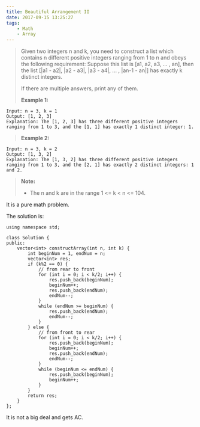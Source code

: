 ```yaml
---
title: Beautiful Arrangement II
date: 2017-09-15 13:25:27
tags:
    - Math
    - Array
---
```



> Given two integers n and k, you need to construct a list which contains n different positive integers ranging from 1 to n and obeys the following requirement:
> Suppose this list is [a1, a2, a3, ... , an], then the list [|a1 - a2|, |a2 - a3|, |a3 - a4|, ... , |an-1 - an|] has exactly k distinct integers.
>
> If there are multiple answers, print any of them.
>
> **Example 1:**
```
Input: n = 3, k = 1
Output: [1, 2, 3]
Explanation: The [1, 2, 3] has three different positive integers ranging from 1 to 3, and the [1, 1] has exactly 1 distinct integer: 1.
```
> **Example 2:**
```
Input: n = 3, k = 2
Output: [1, 3, 2]
Explanation: The [1, 3, 2] has three different positive integers ranging from 1 to 3, and the [2, 1] has exactly 2 distinct integers: 1 and 2.
```
> **Note:**
>
> + The n and k are in the range 1 <= k < n <= 104.

<!--more-->

It is a pure math problem.

The solution is:

```
using namespace std;

class Solution {
public:
    vector<int> constructArray(int n, int k) {
        int beginNum = 1, endNum = n;
        vector<int> res;
        if (k%2 == 0) {
            // from rear to front
            for (int i = 0; i < k/2; i++) {
                res.push_back(beginNum);
                beginNum++;
                res.push_back(endNum);
                endNum--;
            }
            while (endNum >= beginNum) {
                res.push_back(endNum);
                endNum--;
            }
        } else {
            // from front to rear
            for (int i = 0; i < k/2; i++) {
                res.push_back(beginNum);
                beginNum++;
                res.push_back(endNum);
                endNum--;
            }
            while (beginNum <= endNum) {
                res.push_back(beginNum);
                beginNum++;
            }
        }
        return res;
    }
};
```

It is not a big deal and gets AC.
